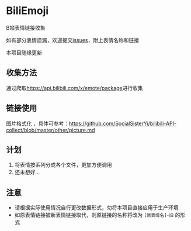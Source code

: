 # BiliEmoji
 B站表情链接收集
 
如有部分表情遗漏，欢迎提交[issues](https://github.com/lrhtony/biliEmoji/issues)，附上表情名称和链接

本项目随缘更新


## 收集方法
通过爬取<https://api.bilibili.com/x/emote/package>进行收集

## 链接使用
图片格式化 ，具体可参考：<https://github.com/SocialSisterYi/bilibili-API-collect/blob/master/other/picture.md>


## 计划
1. 将表情按系列分成各个文件，更加方便调用
2. 还未想好...

## 注意
- 请根据实际使用情况自行更改数据形式，勿将本项目直接应用于生产环境
- 如原表情链接被新表情链接取代，则原链接的名称将改为 `[原表情名]-旧` 的形式